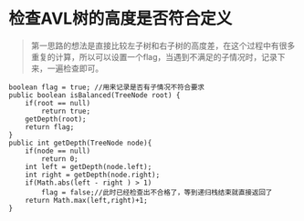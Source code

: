 # 检查AVL树的高度是否符合定义

> 第一思路的想法是直接比较左子树和右子树的高度差，在这个过程中有很多重复的计算，所以可以设置一个flag，当遇到不满足的子情况时，记录下来，一遍检查即可。

````
boolean flag = true; //用来记录是否有子情况不符合要求
public boolean isBalanced(TreeNode root) {
    if(root == null)
        return true;
    getDepth(root);
    return flag;   
}
public int getDepth(TreeNode node){
    if(node == null)
        return 0;
    int left = getDepth(node.left);
    int right = getDepth(node.right);
    if(Math.abs(left - right ) > 1)
        flag = false;//此时已经检查出不合格了，等到递归栈结束就直接返回了
    return Math.max(left,right)+1;
}
````